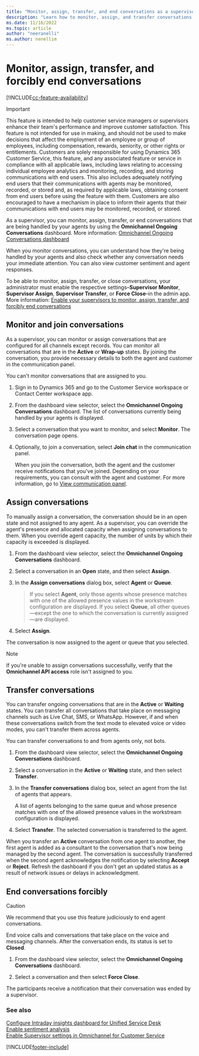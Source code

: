 ```yaml
---
title: "Monitor, assign, transfer, and end conversations as a supervisor | MicrosoftDocs"
description: "Learn how to monitor, assign, and transfer conversations being handled by your agents using the Omnichannel Ongoing Conversations dashboard."
ms.date: 11/16/2022
ms.topic: article
author: "neeranelli"
ms.author: nenellim
---
```

# Monitor, assign, transfer, and forcibly end conversations

[!INCLUDE[cc-feature-availability](../../includes/cc-feature-availability.md)]

> [!IMPORTANT]
> This feature is intended to help customer service managers or supervisors enhance their team's performance and improve customer satisfaction. This feature is not intended for use in making, and should not be used to make decisions that affect the employment of an employee or group of employees, including compensation, rewards, seniority, or other rights or entitlements. Customers are solely responsible for using Dynamics 365 Customer Service, this feature, and any associated feature or service in compliance with all applicable laws, including laws relating to accessing individual employee analytics and monitoring, recording, and storing communications with end users. This also includes adequately notifying end users that their communications with agents may be monitored, recorded, or stored and, as required by applicable laws, obtaining consent from end users before using the feature with them. Customers are also encouraged to have a mechanism in place to inform their agents that their communications with end users may be monitored, recorded, or stored.


As a supervisor, you can monitor, assign, transfer, or end conversations that are being handled by your agents by using the **Omnichannel Ongoing Conversations** dashboard. More information: [Omnichannel Ongoing Conversations dashboard](ongoing-conversations-dashboard.md)

When you monitor conversations, you can understand how they're being handled by your agents and also check whether any conversation needs your immediate attention. You can also view customer sentiment and agent responses.

To be able to monitor, assign, transfer, or close conversations, your administrator must enable the respective settings&ndash;**Supervisor Monitor**, **Supervisor Assign**, **Supervisor Transfer**, or **Force Close**&ndash;in the admin app. More information: [Enable your supervisors to monitor, assign, transfer, and forcibly end conversations](../administer/enable-monitor-assign-transfer-conv.md)

## Monitor and join conversations

As a supervisor, you can monitor or assign conversations that are configured for all channels except records. You can monitor all conversations that are in the **Active** or **Wrap-up** states. By joining the conversation, you provide necessary details to both the agent and customer in the communication panel.  

You can't monitor conversations that are assigned to you.

1. Sign in to Dynamics 365 and go to the Customer Service workspace or Contact Center workspace app.

2. From the dashboard view selector, select the **Omnichannel Ongoing Conversations** dashboard.
    The list of conversations currently being handled by your agents is displayed.

3. Select a conversation that you want to monitor, and select **Monitor**.
    The conversation page opens.

4. Optionally, to join a conversation, select **Join chat** in the communication panel.

    When you join the conversation, both the agent and the customer receive notifications that you've joined. Depending on your requirements, you can consult with the agent and customer. For more information, go to [View communication panel](oc-conversation-control.md).

## Assign conversations

To manually assign a conversation, the conversation should be in an open state and not assigned to any agent. As a supervisor, you can override the agent's presence and allocated capacity when assigning conversations to them. When you override agent capacity, the number of units by which their capacity is exceeded is displayed.

1. From the dashboard view selector, select the **Omnichannel Ongoing Conversations** dashboard.

2. Select a conversation in an **Open** state, and then select **Assign**.

3. In the **Assign conversations** dialog box, select **Agent** or **Queue**.

    > If you select **Agent**, only those agents whose presence matches with one of the allowed presence values in the workstream configuration are displayed.
    > If you select **Queue**, all other queues&mdash;except the one to which the conversation is currently assigned&mdash;are displayed.

4. Select **Assign**.

The conversation is now assigned to the agent or queue that you selected.

> [!NOTE]
> If you're unable to assign conversations successfully, verify that the **Omnichannel API access** role isn't assigned to you.

## Transfer conversations

You can transfer ongoing conversations that are in the **Active** or **Waiting** states. You can transfer all conversations that take place on messaging channels such as Live Chat, SMS, or WhatsApp. However, if and when these conversations switch from the text mode to elevated voice or video modes, you can't transfer them across agents.

You can transfer conversations to and from agents only, not bots.

1. From the dashboard view selector, select the **Omnichannel Ongoing Conversations** dashboard.

2. Select a conversation in the **Active** or **Waiting** state, and then select **Transfer**.

3. In the **Transfer conversations** dialog box, select an agent from the list of agents that appears.

      A list of agents belonging to the same queue and whose presence matches with one of the allowed presence values in the workstream configuration is displayed.

4. Select **Transfer**. The selected conversation is transferred to the agent.

When you transfer an **Active** conversation from one agent to another, the first agent is added as a consultant to the conversation that's now being managed by the second agent. The conversation is successfully transferred when the second agent acknowledges the notification by selecting **Accept** or **Reject**. Refresh the dashboard if you don't get an updated status as a result of network issues or delays in acknowledgment.

## End conversations forcibly

> [!CAUTION]
> We recommend that you use this feature judiciously to end agent conversations.

End voice calls and conversations that take place on the voice and messaging channels. After the conversation ends, its status is set to **Closed**.

1. From the dashboard view selector, select the **Omnichannel Ongoing Conversations** dashboard.

2. Select a conversation and then select **Force Close**.

The participants receive a notification that their conversation was ended by a supervisor.

### See also

[Configure Intraday insights dashboard for Unified Service Desk](../implement/configure-intraday-dashboard-supervisor.md)  
[Enable sentiment analysis](../administer/enable-sentiment-analysis.md)  
[Enable Supervisor settings in Omnichannel for Customer Service](../administer/enable-monitor-assign-transfer-conv.md)

[!INCLUDE[footer-include](../../includes/footer-banner.md)]
